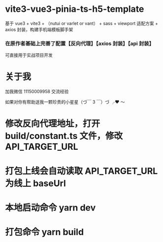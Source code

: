 # vite3-vue3-pinia-ts-h5-template

基于 vue3 + vite3 + （nutui or varlet or vant） + sass + viewport 适配方案 + axios 封装，构建手机端模板脚手架

### 在原作者基础上完善了配置【反向代理】【axios 封装】【api 封装】

可直接用于实战项目开发

# 关于我

加我微信 11150009958 交流经验

如果对你有帮助送我一颗珍贵的小星星（づ￣ 3 ￣）づ ╭❤ ～

# 修改反向代理地址，打开 build/constant.ts 文件，修改 API_TARGET_URL

# 打包上线会自动读取 API_TARGET_URL 为线上 baseUrl

# 本地启动命令 yarn dev

# 打包命令 yarn build
